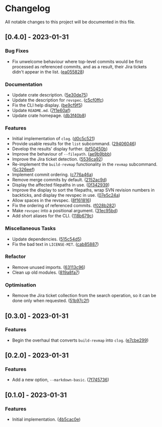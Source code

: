 # Changelog

All notable changes to this project will be documented in this file.

## [0.4.0] - 2023-01-31

### Bug Fixes

- Fix unwelcome behaviour where top-level commits would be first processed as referenced commits, and as a result, their Jira tickets didn't appear in the list. ([ea055828](https://github.com/zedseven/clog/commit/ea055828))

### Documentation

- Update crate description. ([5e30de75](https://github.com/zedseven/clog/commit/5e30de75))
- Update the description for `revspec`. ([c5cf0ffc](https://github.com/zedseven/clog/commit/c5cf0ffc))
- Fix the CLI help display. ([be9cf9f5](https://github.com/zedseven/clog/commit/be9cf9f5))
- Update `README.md`. ([7f1e60af](https://github.com/zedseven/clog/commit/7f1e60af))
- Update crate homepage. ([db3f40b8](https://github.com/zedseven/clog/commit/db3f40b8))

### Features

- Initial implementation of `clog`. ([d0c5c521](https://github.com/zedseven/clog/commit/d0c5c521))
- Provide usable results for the `list` subcommand. ([29406046](https://github.com/zedseven/clog/commit/29406046))
- Develop the results' display further. ([bf50450b](https://github.com/zedseven/clog/commit/bf50450b))
- Improve the behaviour of `--filepath`. ([ae9b9bbb](https://github.com/zedseven/clog/commit/ae9b9bbb))
- Improve the Jira ticket detection. ([5536ca92](https://github.com/zedseven/clog/commit/5536ca92))
- Re-implement the `build-revmap` functionality in the `revmap` subcommand. ([5c326eef](https://github.com/zedseven/clog/commit/5c326eef))
- Implement commit ordering. ([c776a46a](https://github.com/zedseven/clog/commit/c776a46a))
- Remove merge commits by default. ([2152ac9d](https://github.com/zedseven/clog/commit/2152ac9d))
- Display the affected filepaths in use. ([0f342939](https://github.com/zedseven/clog/commit/0f342939))
- Improve the display to sort the filepaths, wrap SVN revision numbers in backticks, and display the revspec in use. ([07e5c24a](https://github.com/zedseven/clog/commit/07e5c24a))
- Allow spaces in the revspec. ([8f161816](https://github.com/zedseven/clog/commit/8f161816))
- Fix the ordering of referenced commits. ([f028b282](https://github.com/zedseven/clog/commit/f028b282))
- Make `revspec` into a positional argument. ([31ec95bd](https://github.com/zedseven/clog/commit/31ec95bd))
- Add short aliases for the CLI. ([118b679c](https://github.com/zedseven/clog/commit/118b679c))

### Miscellaneous Tasks

- Update dependencies. ([515c54d5](https://github.com/zedseven/clog/commit/515c54d5))
- Fix the bad text in `LICENSE-MIT`. ([cab85887](https://github.com/zedseven/clog/commit/cab85887))

### Refactor

- Remove unused imports. ([63113c96](https://github.com/zedseven/clog/commit/63113c96))
- Clean up old modules. ([819a8fa7](https://github.com/zedseven/clog/commit/819a8fa7))

### Optimisation

- Remove the Jira ticket collection from the search operation, so it can be done only when requested. ([51b97c2f](https://github.com/zedseven/clog/commit/51b97c2f))

## [0.3.0] - 2023-01-31

### Features

- Begin the overhaul that converts `build-revmap` into `clog`. ([e7cbe299](https://github.com/zedseven/clog/commit/e7cbe299))

## [0.2.0] - 2023-01-31

### Features

- Add a new option, `--markdown-basic`. ([7f745736](https://github.com/zedseven/clog/commit/7f745736))

## [0.1.0] - 2023-01-31

### Features

- Initial implementation. ([4b5cac0e](https://github.com/zedseven/clog/commit/4b5cac0e))

<!-- generated by git-cliff -->
